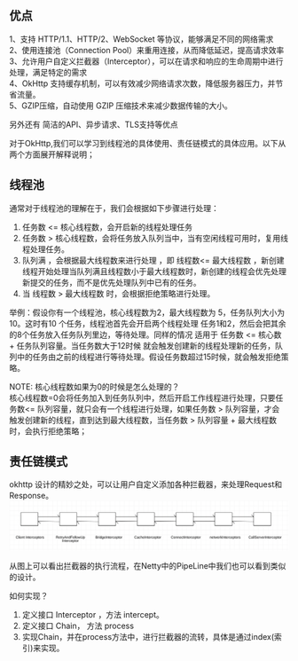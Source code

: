 ## 优点

1、支持 HTTP/1.1、HTTP/2、WebSocket 等协议，能够满足不同的网络需求  
2、使用连接池（Connection Pool）来重用连接，从而降低延迟，提高请求效率    
3、允许用户自定义拦截器（Interceptor），可以在请求和响应的生命周期中进行处理，满足特定的需求   
4、OkHttp 支持缓存机制，可以有效减少网络请求次数，降低服务器压力，并节省流量。  
5、GZIP压缩，自动使用 GZIP 压缩技术来减少数据传输的大小。

另外还有 简洁的API、异步请求、TLS支持等优点

对于OkHttp,我们可以学习到线程池的具体使用、责任链模式的具体应用。以下从两个方面展开解释说明；

## 线程池

通常对于线程池的理解在于，我们会根据如下步骤进行处理：

1. 任务数 <= 核心线程数，会开启新的线程处理任务
2. 任务数 > 核心线程数，会将任务放入队列当中，当有空闲线程可用时，复用线程处理任务。
3. 队列满 ，会根据最大线程数来进行处理 ，即 线程数<= 最大线程数
   ，新创建线程开始处理当队列满且线程数小于最大线程数时，新创建的线程会优先处理新提交的任务，而不是优先处理队列中已有的任务。
4. 当 线程数 > 最大线程数 时，会根据拒绝策略进行处理。

举例：假设你有一个线程池，核心线程数为2，最大线程数为 5，任务队列大小为10。这时有10 个任务，线程池首先会开启两个线程处理
任务1和2，然后会把其余的8个任务放入任务队列里边，等待处理。同样的情况 适用于 任务数 <= 核心数 + 任务队列容量。当任务数大于12时候
就会触发创建新的线程处理新的任务，队列中的任务由之前的线程进行等待处理。假设任务数超过15时候，就会触发拒绝策略。

NOTE: 核心线程数如果为0的时候是怎么处理的？   
核心线程数=0会将任务加入到任务队列中，然后开启工作线程进行处理，只要任务数<=
队列容量，就只会有一个线程进行处理，如果任务数 > 队列容量，才会
触发创建新的线程，直到达到最大线程数，当任务数 > 队列容量 + 最大线程数 时，会执行拒绝策略；

## 责任链模式

okhttp 设计的精妙之处，可以让用户自定义添加各种拦截器，来处理Request和Response。
![interceptors](/assets/okhttp_interceptors.png)

从图上可以看出拦截器的执行流程，在Netty中的PipeLine中我们也可以看到类似的设计。

如何实现？

1. 定义接口 Interceptor ，方法 intercept。
2. 定义接口 Chain， 方法 process
3. 实现Chain，并在process方法中，进行拦截器的流转，具体是通过index(索引)来实现。
